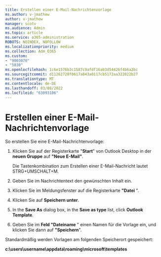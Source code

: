 ```yaml
---
title: Erstellen einer E-Mail-Nachrichtenvorlage
ms.author: v-jmathew
author: v-jmathew
manager: scotv
ms.audience: Admin
ms.topic: article
ms.service: o365-administration
ROBOTS: NOINDEX, NOFOLLOW
ms.localizationpriority: medium
ms.collection: Adm_O365
ms.custom:
- "9003070"
- "5830"
ms.openlocfilehash: 1c6e1576b3c1587c9afdf16ab3d54426f4b6a2bc
ms.sourcegitcommit: d11262728f0617a843a0117cb5172aa322022b27
ms.translationtype: MT
ms.contentlocale: de-DE
ms.lasthandoff: 03/08/2022
ms.locfileid: "63093106"
---
```

# <a name="create-an-email-message-template"></a>Erstellen einer E-Mail-Nachrichtenvorlage

So erstellen Sie eine E-Mail-Nachrichtenvorlage:

1. Klicken Sie auf der Registerkarte "**Start**" von Outlook Desktop in der **neuen Gruppe** auf **"Neue E-Mail"**.

    Die Tastenkombination zum Erstellen einer E-Mail-Nachricht lautet STRG+UMSCHALT+M.

2. Geben Sie im Nachrichtentext den gewünschten Inhalt ein.
3. Klicken Sie im Meldungsfenster auf die Registerkarte **"Datei** ".
4. Klicken Sie auf **Speichern unter**.
5. In the **Save As** dialog box, in the **Save as type** list, click **Outlook Template**.
6. Geben Sie im **Feld "Dateiname** " einen Namen für die Vorlage ein, und klicken Sie dann auf **"Speichern**".

Standardmäßig werden Vorlagen am folgenden Speicherort gespeichert:

**c:\users\username\appdata\roaming\microsoft\templates**
